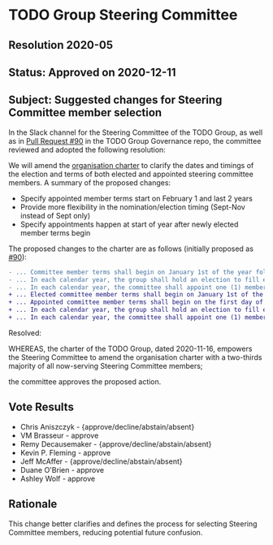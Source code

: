 # TODO Group Steering Committee
## Resolution 2020-05
## Status: Approved on 2020-12-11

## Subject: Suggested changes for Steering Committee member selection

In the Slack channel for the Steering Committee of the TODO Group, as well as in [Pull Request #90](https://github.com/todogroup/governance/pull/90) in the TODO Group Governance repo, the committee reviewed and adopted the following resolution:

We will amend the [organisation charter](/CHARTER.adoc) to clarify the dates and timings of the election and terms of both elected and appointed steering committee members. A summary of the proposed changes:

- Specify appointed member terms start on February 1 and last 2 years
- Provide more flexibility in the nomination/election timing (Sept-Nov
instead of Sept only)
- Specify appointments happen at start of year after newly elected
member terms begin

The proposed changes to the charter are as follows (initially proposed as [#90](https://github.com/todogroup/governance/pull/90)):

```diff
- ... Committee member terms shall begin on January 1st of the year following election or appointment, and terminate on December 31st of the second year following election or appointment.
- ... In each calendar year, the group shall hold an election to fill elected positions which will be vacated at the end of that year. The election process shall include nominations and voting during the month of September.
- ... In each calendar year, the committee shall appoint one (1) member to fill the appointed position which will be vacated at the end of that year. The appointment shall be made during the month of October, by the current members of the commitee at that time.
+ ... Elected committee member terms shall begin on January 1st of the year following election, and terminate on December 31st of the second year following election.
+ ... Appointed committee member terms shall begin on the first day of the month after their appointment, and terminate on the last day of the month exactly 24 months after their appointment, unless the appointment is to replace a departed member as detailed below. Typically an appointed term will be February 1st for term start and January 31st two years later for term end.
+ ... In each calendar year, the group shall hold an election to fill elected positions which will be vacated at the end of that year. The election process shall include nominations and voting no earlier than during the month of September and no later than during the month of November.
+ ... In each calendar year, the committee shall appoint one (1) member to fill the appointed position which will be vacated that year. The appointment shall be made in January immediately after the start of the term for new elected members, by the current members of the committee at that time.
```

Resolved:

WHEREAS, the charter of the TODO Group, dated 2020-11-16, empowers the Steering Committee to amend the organisation charter with a two-thirds majority of all now-serving Steering Committee members;

the committee approves the proposed action.

## Vote Results

* Chris Aniszczyk - {approve/decline/abstain/absent}
* VM Brasseur - approve
* Remy Decausemaker - {approve/decline/abstain/absent}
* Kevin P. Fleming - approve
* Jeff McAffer - {approve/decline/abstain/absent}
* Duane O'Brien - approve
* Ashley Wolf - approve

## Rationale

This change better clarifies and defines the process for selecting Steering Committee members, reducing potential future confusion.

